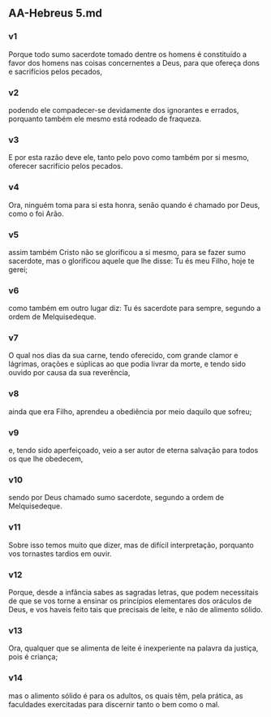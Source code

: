 ## AA-Hebreus 5.md
### v1
 Porque todo sumo sacerdote tomado dentre os homens é constituído a favor dos homens nas coisas concernentes a Deus, para que ofereça dons e sacrifícios pelos pecados,
### v2
 podendo ele compadecer-se devidamente dos ignorantes e errados, porquanto também ele mesmo está rodeado de fraqueza.
### v3
 E por esta razão deve ele, tanto pelo povo como também por si mesmo, oferecer sacrifício pelos pecados.
### v4
 Ora, ninguém toma para si esta honra, senão quando é chamado por Deus, como o foi Arão.
### v5
 assim também Cristo não se glorificou a si mesmo, para se fazer sumo sacerdote, mas o glorificou aquele que lhe disse: Tu és meu Filho, hoje te gerei;
### v6
 como também em outro lugar diz: Tu és sacerdote para sempre, segundo a ordem de Melquisedeque.
### v7
 O qual nos dias da sua carne, tendo oferecido, com grande clamor e lágrimas, orações e súplicas ao que podia livrar da morte, e tendo sido ouvido por causa da sua reverência,
### v8
 ainda que era Filho, aprendeu a obediência por meio daquilo que sofreu;
### v9
 e, tendo sido aperfeiçoado, veio a ser autor de eterna salvação para todos os que lhe obedecem,
### v10
 sendo por Deus chamado sumo sacerdote, segundo a ordem de Melquisedeque.
### v11
 Sobre isso temos muito que dizer, mas de difícil interpretação, porquanto vos tornastes tardios em ouvir.
### v12
 Porque, desde a infância sabes as sagradas letras, que podem necessitais de que se vos torne a ensinar os princípios elementares dos oráculos de Deus, e vos haveis feito tais que precisais de leite, e não de alimento sólido.
### v13
 Ora, qualquer que se alimenta de leite é inexperiente na palavra da justiça, pois é criança;
### v14
 mas o alimento sólido é para os adultos, os quais têm, pela prática, as faculdades exercitadas para discernir tanto o bem como o mal.
